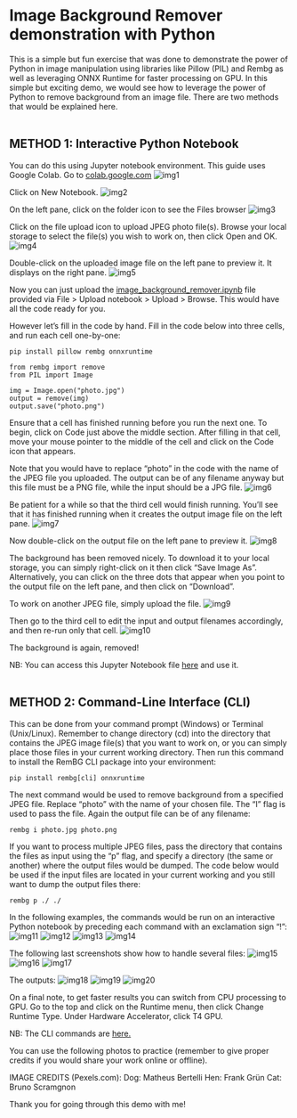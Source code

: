 # Image Background Remover demonstration with Python
This is a simple but fun exercise that was done to demonstrate the power of Python in image manipulation using libraries like Pillow (PIL) and Rembg as well as leveraging ONNX Runtime for faster processing on GPU. 
In this simple but exciting demo, we would see how to leverage the power of Python to remove background from an image file. There are two methods that would be explained here.
<br></br>

## METHOD 1: Interactive Python Notebook
You can do this using Jupyter notebook environment. 
This guide uses Google Colab.
Go to [colab.google.com](https://colab.google.com/) 
![img1](https://github.com/vaxdata22/image-background-remover-with-python/blob/main/photos/img1.png)

Click on New Notebook.
![img2](https://github.com/vaxdata22/image-background-remover-with-python/blob/main/photos/img2.png)

On the left pane, click on the folder icon to see the Files browser
![img3](https://github.com/vaxdata22/image-background-remover-with-python/blob/main/photos/img3.png)

Click on the file upload icon to upload JPEG photo file(s). Browse your local storage to select the file(s) you wish to work on, then click Open and OK.
![img4](https://github.com/vaxdata22/image-background-remover-with-python/blob/main/photos/img4.png)

Double-click on the uploaded image file on the left pane to preview it. It displays on the right pane.
![img5](https://github.com/vaxdata22/image-background-remover-with-python/blob/main/photos/img5.png)

Now you can just upload the [image_background_remover.ipynb](https://github.com/vaxdata22/image-background-remover-with-python/blob/main/image_background_remover.ipynb) file provided via File > Upload notebook  > Upload > Browse. This would have all the code ready for you. 

However let’s fill in the code by hand. Fill in the code below into three cells, and run each cell one-by-one:
```
pip install pillow rembg onnxruntime

from rembg import remove
from PIL import Image

img = Image.open("photo.jpg")
output = remove(img)
output.save("photo.png")
```

Ensure that a cell has finished running before you run the next one. To begin, click on Code just above the middle section. After filling in that cell, move your mouse pointer to the middle of the cell and click on the Code icon that appears.

Note that you would have to replace “photo” in the code with the name of the JPEG file you uploaded. The output can be of any filename anyway but this file must be a PNG file, while the input should be a JPG file. 
![img6](https://github.com/vaxdata22/image-background-remover-with-python/blob/main/photos/img6.png)

Be patient for a while so that the third cell would finish running. You’ll see that it has finished running when it creates the output image file on the left pane.
![img7](https://github.com/vaxdata22/image-background-remover-with-python/blob/main/photos/img7.png)

Now double-click on the output file on the left pane to preview it.
![img8](https://github.com/vaxdata22/image-background-remover-with-python/blob/main/photos/img8.png)

The background has been removed nicely. To download it to your local storage, you can simply right-click on it then click “Save Image As”. Alternatively, you can click on the three dots that appear when you point to the output file on the left pane, and then click on “Download”.

To work on another JPEG file, simply upload the file.
![img9](https://github.com/vaxdata22/image-background-remover-with-python/blob/main/photos/img9.png)

Then go to the third cell to edit the input and output filenames accordingly, and then re-run only that cell.
![img10](https://github.com/vaxdata22/image-background-remover-with-python/blob/main/photos/img10.png)

The background is again, removed!

NB: You can access this Jupyter Notebook file [here](https://github.com/vaxdata22/image-background-remover-with-python/blob/main/image_background_remover.ipynb) and use it.
<br></br>

## METHOD 2: Command-Line Interface (CLI)
This can be done from your command prompt (Windows) or Terminal (Unix/Linux).
Remember to change directory (cd) into the directory that contains the JPEG image file(s) that you want to work on, or you can simply place those files in your current working directory.
Then run this command to install the RemBG CLI package into your environment:
```
pip install rembg[cli] onnxruntime
```

The next command would be used to remove background from a specified JPEG file. Replace “photo” with the name of your chosen file. The “I” flag is used to pass the file. Again the output file can be of any filename:
```
rembg i photo.jpg photo.png
```

If you want to process multiple JPEG files, pass the directory that contains the files as input using the “p” flag, and specify a directory (the same or another) where the output files would be dumped. The code below would be used if the input files are located in your current working and you still want to dump the output files there:
```
rembg p ./ ./
```
In the following examples, the commands would be run on an interactive Python notebook by preceding each command with an exclamation sign “!”:
![img11](https://github.com/vaxdata22/image-background-remover-with-python/blob/main/photos/img11.png)
![img12](https://github.com/vaxdata22/image-background-remover-with-python/blob/main/photos/img12.png)
![img13](https://github.com/vaxdata22/image-background-remover-with-python/blob/main/photos/img13.png)
![img14](https://github.com/vaxdata22/image-background-remover-with-python/blob/main/photos/img14.png)

The following last screenshots show how to handle several files:
![img15](https://github.com/vaxdata22/image-background-remover-with-python/blob/main/photos/img15.png)
![img16](https://github.com/vaxdata22/image-background-remover-with-python/blob/main/photos/img16.png)
![img17](https://github.com/vaxdata22/image-background-remover-with-python/blob/main/photos/img17.png)

The outputs:
![img18](https://github.com/vaxdata22/image-background-remover-with-python/blob/main/photos/img18.png)
![img19](https://github.com/vaxdata22/image-background-remover-with-python/blob/main/photos/img19.png)
![img20](https://github.com/vaxdata22/image-background-remover-with-python/blob/main/photos/img20.png)

On a final note, to get faster results you can switch from CPU processing to GPU. Go to the top and click on the Runtime menu, then click Change Runtime Type. Under Hardware Accelerator, click T4 GPU.

NB: The CLI commands are [here.](https://github.com/vaxdata22/image-background-remover-with-python/blob/main/background_remover_CLI.txt)

You can use the following photos to practice (remember to give proper credits if you would share your work online or offline).

IMAGE CREDITS (Pexels.com):
Dog: Matheus Bertelli
Hen: Frank Grün
Cat: Bruno Scramgnon

Thank you for going through this demo with me!
